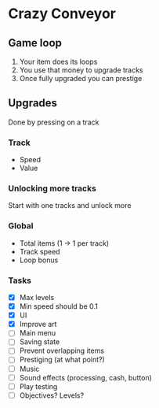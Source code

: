 # Crazy Conveyor

## Game loop

1. Your item does its loops
2. You use that money to upgrade tracks
3. Once fully upgraded you can prestige

## Upgrades
Done by pressing on a track

### Track
- Speed
- Value

### Unlocking more tracks
Start with one tracks and unlock more

### Global
- Total items (1 -> 1 per track)
- Track speed
- Loop bonus

### Tasks
- [x] Max levels
- [x] Min speed should be 0.1
- [x] UI
- [x] Improve art
- [ ] Main menu
- [ ] Saving state
- [ ] Prevent overlapping items
- [ ] Prestiging (at what point?)
- [ ] Music
- [ ] Sound effects (processing, cash, button)
- [ ] Play testing
- [ ] Objectives? Levels?
